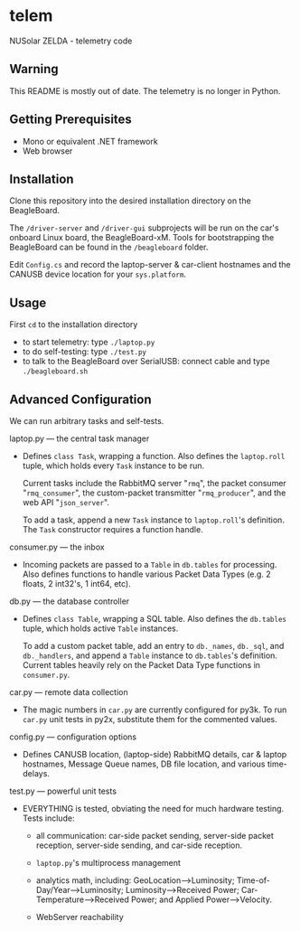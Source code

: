 telem
=====

NUSolar ZELDA - telemetry code

Warning
----
This README is mostly out of date. The telemetry is no longer in Python.

Getting Prerequisites
-------------
* Mono or equivalent .NET framework
* Web browser

Installation
------------
Clone this repository into the desired installation directory on the BeagleBoard.

The ```/driver-server``` and ```/driver-gui``` subprojects will be run on the car's onboard Linux board, the BeagleBoard-xM. Tools for bootstrapping the BeagleBoard can be found in the ```/beagleboard``` folder.

Edit ```Config.cs``` and record the laptop-server & car-client hostnames and the CANUSB device location for your `sys.platform`.

Usage
-----

First `cd` to the installation directory
* to start telemetry: type ```./laptop.py```
* to do self-testing: type ```./test.py```
* to talk to the BeagleBoard over SerialUSB: connect cable and type `./beagleboard.sh`

Advanced Configuration
----------------------

We can run arbitrary tasks and self-tests.

laptop.py — the central task manager

* Defines ```class Task```, wrapping a function. Also defines the ```laptop.roll``` tuple, which holds every ```Task``` instance to be run.

  Current tasks include the RabbitMQ server "```rmq```", the packet consumer "```rmq_consumer```", the custom-packet transmitter "```rmq_producer```", and the web API "```json_server```".

  To add a task, append a new ```Task``` instance to ```laptop.roll```'s definition. The ```Task``` constructor requires a function handle.

consumer.py — the inbox

* Incoming packets are passed to a ```Table``` in ```db.tables``` for processing. Also defines functions to handle various Packet Data Types (e.g. 2 floats, 2 int32's, 1 int64, etc).

db.py — the database controller

* Defines ```class Table```, wrapping a SQL table. Also defines the ```db.tables``` tuple, which holds active ```Table``` instances.

  To add a custom packet table, add an entry to ```db._names```, ```db._sql```, and ```db._handlers```, and append a ```Table``` instance to ```db.tables```'s definition. Current tables heavily rely on the Packet Data Type functions in ``consumer.py``.

car.py — remote data collection

* The magic numbers in ```car.py``` are currently configured for py3k. To run ```car.py``` unit tests in py2x, substitute them for the commented values.

config.py — configuration options

* Defines CANUSB location, (laptop-side) RabbitMQ details, car & laptop hostnames, Message Queue names, DB file location, and various time-delays.

test.py — powerful unit tests

* EVERYTHING is tested, obviating the need for much hardware testing. Tests include:

  * all communication: car-side packet sending, server-side packet reception, server-side sending, and car-side reception.

  * ```laptop.py```'s multiprocess management

  * analytics math, including: GeoLocation-->Luminosity; Time-of-Day/Year-->Luminosity; Luminosity-->Received Power; Car-Temperature-->Received Power; and Applied Power-->Velocity.

  * WebServer reachability
